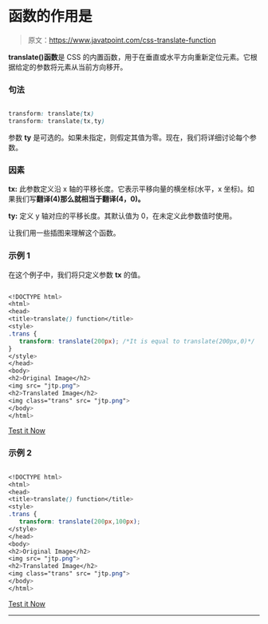 # 函数的作用是

> 原文：<https://www.javatpoint.com/css-translate-function>

**translate()函数**是 CSS 的内置函数，用于在垂直或水平方向重新定位元素。它根据给定的参数将元素从当前方向移开。

### 句法

```css

transform: translate(tx)
transform: translate(tx,ty)

```

参数 **ty** 是可选的。如果未指定，则假定其值为零。现在，我们将详细讨论每个参数。

### 因素

**tx:** 此参数定义沿 x 轴的平移长度。它表示平移向量的横坐标(水平，x 坐标)。如果我们写**翻译(4)**那么就相当于**翻译(4，0)。**

**ty:** 定义 y 轴对应的平移长度。其默认值为 0，在未定义此参数值时使用。

让我们用一些插图来理解这个函数。

### 示例 1

在这个例子中，我们将只定义参数 **tx** 的值。

```css

<!DOCTYPE html>
<html>
<head>
<title>translate() function</title>
<style>
.trans {
   transform: translate(200px); /*It is equal to translate(200px,0)*/
}
</style>
</head>
<body>
<h2>Original Image</h2>
<img src= "jtp.png">
<h2>Translated Image</h2>
<img class="trans" src= "jtp.png">
</body>
</html>

```

[Test it Now](https://www.javatpoint.com/oprweb/test.jsp?filename=CSStranslate1)

### 示例 2

```css

<!DOCTYPE html>
<html>
<head>
<title>translate() function</title>
<style>
.trans {
   transform: translate(200px,100px); 
</style>
</head>
<body>
<h2>Original Image</h2>
<img src= "jtp.png">
<h2>Translated Image</h2>
<img class="trans" src= "jtp.png">
</body>
</html>

```

[Test it Now](https://www.javatpoint.com/oprweb/test.jsp?filename=CSStranslate2)

* * *